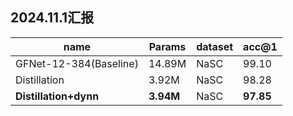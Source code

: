## 2024.11.1汇报
| name | Params | dataset | acc@1 |
| --- | --- | --- | --- |
| GFNet-12-384(Baseline) | 14.89M | NaSC | 99.10 |
| Distillation | 3.92M | NaSC | 98.28 |
| **Distillation+dynn** | **3.94M** | NaSC | **97.85** |
